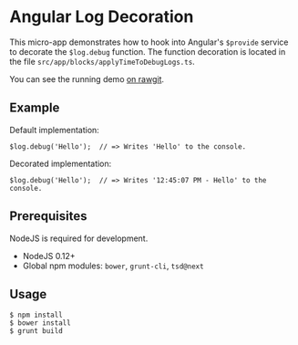 # Angular Log Decoration

This micro-app demonstrates how to hook into Angular's `$provide` service to decorate
the `$log.debug` function. The function decoration is located in the file 
`src/app/blocks/applyTimeToDebugLogs.ts`.

You can see the running demo [on rawgit](https://rawgit.com/jarrettmeyer/angular_log_decoration/master/src/index.html).

## Example

Default implementation:

```
$log.debug('Hello');  // => Writes 'Hello' to the console.
```

Decorated implementation:

```
$log.debug('Hello');  // => Writes '12:45:07 PM - Hello' to the console.
```

## Prerequisites

NodeJS is required for development.

+ NodeJS 0.12+
+ Global npm modules: `bower`, `grunt-cli`, `tsd@next`

## Usage

```
$ npm install
$ bower install
$ grunt build
```
